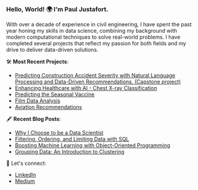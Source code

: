 ### Hello, World! 🌍 I'm Paul Justafort.

With over a decade of experience in civil engineering, I have spent the past year honing my skills in data science, combining my background with modern computational techniques to solve real-world problems. I have completed several projects that reflect my passion for both fields and my drive to deliver data-driven solutions.

🛠️ **Most Recent Projects**:
- [Predicting Construction Accident Severity with Natural Language Processing and Data-Driven Recommendations. (Capstone project)](https://github.com/pmjustafort/construction-accident-nlp-predict)
- [Enhancing Healthcare with AI - Chest X-ray Classification](https://github.com/pmjustafort/PneumoniaNN)
- [Predicting the Seasonal Vaccine](https://github.com/pmjustafort/flushotlearning)
- [Film Data Analysis](https://github.com/pmjustafort/Film_Data_Analysis)
- [Aviation Recommendations](https://github.com/pmjustafort/DSC-Phase1-Project-BEP)

🖋️ **Recent Blog Posts**:
- [Why I Choose to be a Data Scientist](https://medium.com/@ing.pmary/why-i-choose-to-be-a-data-scientist-79317617770c)
- [Filtering, Ordering, and Limiting Data with SQL](https://medium.com/@ing.pmary/filtering-ordering-and-limiting-data-with-sql)
- [Boosting Machine Learning with Object-Oriented Programming](https://medium.com/@ing.pmary/boosting-machine-learning-with-object-oriented-programming)
- [Grouping Data: An Introduction to Clustering](https://medium.com/@ing.pmary/grouping-data-an-introduction-to-clustering)

🔗 Let's connect:
- [LinkedIn](https://www.linkedin.com/in/paul-justafort-4677b8224/)
- [Medium](https://medium.com/@ing.pmary)



